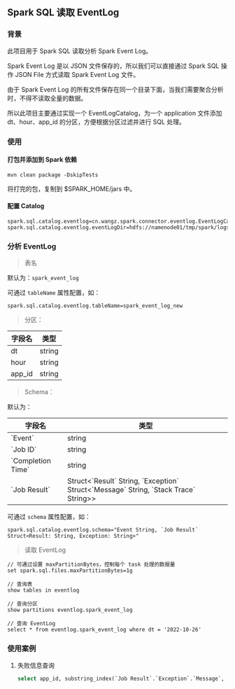 ## Spark SQL 读取 EventLog

### 背景

此项目用于 Spark SQL 读取分析 Spark Event Log。

Spark Event Log 是以 JSON 文件保存的，所以我们可以直接通过 Spark SQL 操作 JSON File 方式读取 Spark Event Log 文件。

由于 Spark Event Log 的所有文件保存在同一个目录下面，当我们需要聚合分析时，不得不读取全量的数据。

所以此项目主要通过实现一个 EventLogCatalog，为一个 application 文件添加 dt、hour、app_id 的分区，方便根据分区过滤并进行 SQL 处理。

### 使用

#### 打包并添加到 Spark 依赖

```
mvn clean package -DskipTests
```

将打完的包，复制到 $SPARK_HOME/jars 中。

#### 配置 Catalog

```
spark.sql.catalog.eventlog=cn.wangz.spark.connector.eventlog.EventLogCatalog
spark.sql.catalog.eventlog.eventLogDir=hdfs://namenode01/tmp/spark/logs
```

### 分析 EventLog

> 表名

默认为：`spark_event_log`

可通过 `tableName` 属性配置，如：

```
spark.sql.catalog.eventlog.tableName=spark_event_log_new
```

> 分区：

| 字段名 | 类型 |
| --- | --- |
| dt | string |
| hour | string |
| app_id | string |

> Schema：

默认为：

| 字段名 | 类型 |
| --- | --- |
| \`Event\` | string |
| \`Job ID\` | string |
| \`Completion Time\` | string |
| \`Job Result\` | Struct<\`Result\` String, \`Exception\` Struct<\`Message\` String, \`Stack Trace\` String>> |

可通过 `schema` 属性配置，如：
```
spark.sql.catalog.eventlog.schema="Event String, `Job Result` Struct<Result: String, Exception: String>"
```

> 读取 EventLog

```
// 可通过设置 maxPartitionBytes，控制每个 task 处理的数据量
set spark.sql.files.maxPartitionBytes=1g

// 查询表
show tables in eventlog

// 查询分区
show partitions eventlog.spark_event_log

// 查询 EventLog
select * from eventlog.spark_event_log where dt = '2022-10-26'
```

### 使用案例

1. 失败信息查询

    ```sql
    select app_id, substring_index(`Job Result`.`Exception`.`Message`, '\n', 1) from eventlog.spark_event_log where dt = '2022-11-03' and `Job Result`.`Result` = 'JobFailed' limit 10;
    ```